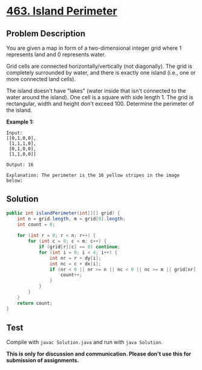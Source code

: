 # [463. Island Perimeter][title]

## Problem Description

You are given a map in form of a two-dimensional integer grid where 1 represents land and 0 represents water.

Grid cells are connected horizontally/vertically (not diagonally). The grid is completely surrounded by water, and there is exactly one island (i.e., one or more connected land cells).

The island doesn't have "lakes" (water inside that isn't connected to the water around the island). One cell is a square with side length 1. The grid is rectangular, width and height don't exceed 100. Determine the perimeter of the island.

**Example 1:**

```
Input:
[[0,1,0,0],
 [1,1,1,0],
 [0,1,0,0],
 [1,1,0,0]]

Output: 16

Explanation: The perimeter is the 16 yellow stripes in the image below:
```

## Solution

```java
public int islandPerimeter(int[][] grid) {
    int n = grid.length, m = grid[0].length;
    int count = 0;
    
    for (int r = 0; r < n; r++) {
        for (int c = 0; c < m; c++) {
            if (grid[r][c] == 0) continue;
            for (int i = 0; i < 4; i++) {
                int nr = r + dy[i];
                int nc = c + dx[i];
                if (nr < 0 || nr >= n || nc < 0 || nc >= m || grid[nr][nc] != 1) {
                    count++;
                }
            }
        }
    }
    return count;
}
```

## Test

Compile with `javac Solution.java` and run with `java Solution`.

**This is only for discussion and communication. Please don't use this for submission of assignments.**

[title]: https://leetcode.com/problems/island-perimeter/